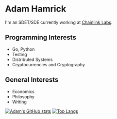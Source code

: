 # Adam Hamrick

I'm an SDET/SDE currently working at [Chainlink Labs](https://chain.link/).

## Programming Interests

* Go, Python
* Testing
* Distributed Systems
* Cryptocurrencies and Cryptography

## General Interests

* Economics
* Philosophy
* Writing

[![Adam's GitHub stats](https://github-readme-stats.vercel.app/api?username=kalverra)](https://github.com/anuraghazra/github-readme-stats)
[![Top Langs](https://github-readme-stats.vercel.app/api/top-langs/?username=kalverra&layout=compact)](#)
